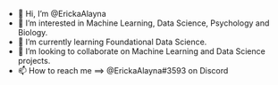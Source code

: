 - 👋 Hi, I’m @ErickaAlayna
- 👀 I’m interested in Machine Learning, Data Science, Psychology and Biology.
- 🌱 I’m currently learning Foundational Data Science.
- 💞️ I’m looking to collaborate on Machine Learning and Data Science projects.
- 📫 How to reach me ==> @ErickaAlayna#3593 on Discord

<!---
ErickaAlayna/ErickaAlayna is a ✨ special ✨ repository because its `README.md` (this file) appears on your GitHub profile.
You can click the Preview link to take a look at your changes.
--->
